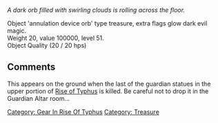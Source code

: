*A dark orb filled with swirling clouds is rolling across the floor.*

Object 'annulation device orb' type treasure, extra flags glow dark evil
magic.  
Weight 20, value 100000, level 51.  
Object Quality (20 / 20 hps)

## Comments

This appears on the ground when the last of the guardian statues in the
upper portion of [Rise of
Typhus](:Category:Rise_Of_Typhus.md "wikilink") is killed. Be careful
not to drop it in the Guardian Altar room...

[Category: Gear In Rise Of
Typhus](Category:_Gear_In_Rise_Of_Typhus "wikilink") [Category:
Treasure](Category:_Treasure "wikilink")
